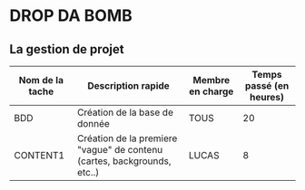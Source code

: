 # DROP DA BOMB
## La gestion de projet

Nom de la tache | Description rapide | Membre en charge | Temps passé (en heures)
--------------- | -------------------| ---------------- | -----------------------
BDD | Création de la base de donnée | TOUS | 20
CONTENT1 | Création de la premiere "vague" de contenu (cartes, backgrounds, etc..) | LUCAS | 8
